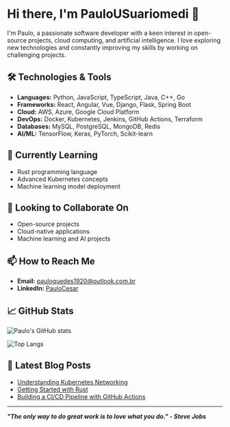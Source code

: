 # Hi there, I'm PauloUSuariomedi 👋

I'm Paulo, a passionate software developer with a keen interest in open-source projects, cloud computing, and artificial intelligence. I love exploring new technologies and constantly improving my skills by working on challenging projects.

## 🛠️ Technologies & Tools

- **Languages:** Python, JavaScript, TypeScript, Java, C++, Go
- **Frameworks:** React, Angular, Vue, Django, Flask, Spring Boot
- **Cloud:** AWS, Azure, Google Cloud Platform
- **DevOps:** Docker, Kubernetes, Jenkins, GitHub Actions, Terraform
- **Databases:** MySQL, PostgreSQL, MongoDB, Redis
- **AI/ML:** TensorFlow, Keras, PyTorch, Scikit-learn

## 🌱 Currently Learning

- Rust programming language
- Advanced Kubernetes concepts
- Machine learning model deployment

## 👯 Looking to Collaborate On

- Open-source projects
- Cloud-native applications
- Machine learning and AI projects

## 📫 How to Reach Me

- **Email:** pauloguedes1920@outlook.com.br
- **LinkedIn:** [PauloCesar](https://www.linkedin.com/in/paulo-cesar-celestino-guedes-026974236/)


## 📈 GitHub Stats

![Paulo's GitHub stats](https://github-readme-stats.vercel.app/api?username=PauloUSuariomedi&show_icons=true&theme=radical)

![Top Langs](https://github-readme-stats.vercel.app/api/top-langs/?username=PauloUSuariomedi&layout=compact&theme=radical)

## 📝 Latest Blog Posts

<!-- BLOG-POST-LIST:START -->
- [Understanding Kubernetes Networking](https://medium.com/@PauloUSuariomedi/understanding-kubernetes-networking-12345)
- [Getting Started with Rust](https://medium.com/@PauloUSuariomedi/getting-started-with-rust-67890)
- [Building a CI/CD Pipeline with GitHub Actions](https://medium.com/@PauloUSuariomedi/building-a-ci-cd-pipeline-with-github-actions-abcde)
<!-- BLOG-POST-LIST:END -->

---

_**"The only way to do great work is to love what you do." - Steve Jobs**_
